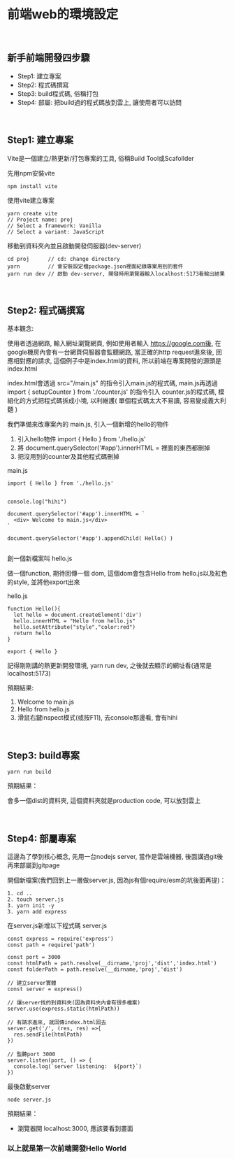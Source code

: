 # 前端web的環境設定

<br/>

## 新手前端開發四步驟

- Step1: 建立專案
- Step2: 程式碼撰寫
- Step3: build程式碼, 俗稱打包
- Step4: 部屬: 把build過的程式碼放到雲上, 讓使用者可以訪問

<br/>


## Step1: 建立專案
Vite是一個建立/熱更新/打包專案的工具, 俗稱Build Tool或Scafollder

先用npm安裝vite
```
npm install vite
```
使用vite建立專案
```
yarn create vite
// Project name: proj
// Select a framework: Vanilla
// Select a variant: JavaScript
```
移動到資料夾內並且啟動開發伺服器(dev-server)
```
cd proj      // cd: change directory
yarn         // 會安裝設定檔package.json裡面紀錄專案用到的套件
yarn run dev // 啟動 dev-server, 開發時用瀏覽器輸入localhost:5173看輸出結果
```
<br/>

## Step2: 程式碼撰寫
基本觀念:

使用者透過網路, 輸入網址瀏覽網頁, 例如使用者輸入 https://google.com後, 在google機房內會有一台網頁伺服器會監聽網路, 當正確的http request進來後, 回應相對應的請求, 這個例子中是index.html的資料, 所以前端在專案開發的源頭是index.html

index.html會透過 src="/main.js" 的指令引入main.js的程式碼, main.js再透過 import { setupCounter } from './counter.js' 的指令引入 counter.js的程式碼, 模組化的方式把程式碼拆成小塊, 以利維護( 單個程式碼太大不易讀, 容易變成義大利麵 )

我們準備來改專案內的 main.js, 引入一個新增的hello的物件

1. 引入hello物件 import { Hello } from './hello.js' 
2. 將 document.querySelector('#app').innerHTML = 裡面的東西都刪掉
3. 把沒用到的counter及其他程式碼刪掉

main.js

```
import { Hello } from './hello.js' 


console.log("hihi")

document.querySelector('#app').innerHTML = `
  <div> Welcome to main.js</div>
`

document.querySelector('#app').appendChild( Hello() )


```

創一個新檔案叫 hello.js

做一個function, 期待回傳一個 dom, 這個dom會包含Hello from hello.js以及紅色的style, 並將他export出來

hello.js
```
function Hello(){
  let hello = document.createElement('div')
  hello.innerHTML = "Hello from hello.js"
  hello.setAttribute("style","color:red")
  return hello
}

export { Hello }
```

記得剛剛講的熱更新開發環境, yarn run dev, 之後就去顯示的網址看(通常是localhost:5173)

預期結果: 

1. Welcome to main.js
2. Hello from hello.js
3. 滑鼠右鍵inspect模式(或按F11), 去console那邊看, 會有hihi

<br/>

## Step3: build專案
```
yarn run build
```
預期結果：

會多一個dist的資料夾, 這個資料夾就是production code, 可以放到雲上

<br/>

## Step4: 部屬專案

這邊為了學到核心概念, 先用一台nodejs server, 當作是雲端機器, 後面講過git後再來部屬到gitpage

開個新檔案(我們回到上一層做server.js, 因為js有個require/esm的坑後面再提)：
```
1. cd ..
2. touch server.js
3. yarn init -y
3. yarn add express
```

在server.js新增以下程式碼
server.js
```
const express = require('express')
const path = require('path')

const port = 3000
const htmlPath = path.resolve(__dirname,'proj','dist','index.html')
const folderPath = path.resolve(__dirname,'proj','dist')

// 建立server實體
const server = express()

// 讓server找的到資料夾(因為資料夾內會有很多檔案)
server.use(express.static(htmlPath))

// 有請求進來, 就回傳index.html回去
server.get('/', (res, res) =>{
  res.sendFile(htmlPath)
})

// 監聽port 3000
server.listen(port, () => {
  console.log(`server listening:  ${port}`)
})

```

最後啟動server
```
node server.js
```

預期結果：
- 瀏覽器開 localhost:3000, 應該要看到畫面

### 以上就是第一次前端開發Hello World